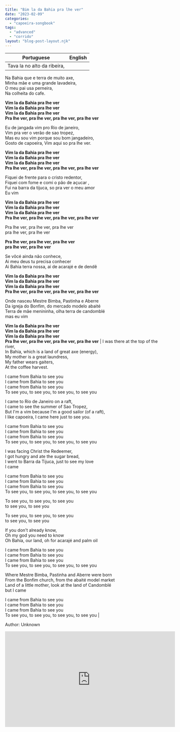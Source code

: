 ```yaml
---
title: "Bim la da Bahia pra lhe ver"
date: "2023-02-09"
categories: 
  - "capoeira-songbook"
tags: 
  - "advanced"
  - "corrido"
layout: "blog-post-layout.njk"
---
```


| Portuguese | English |
| --- | --- |
| Tava la no alto da ribeira,  
Na Bahia que e terra de muito axe,  
Minha mãe e uma grande lavadeira,  
O meu pai usa perneira,  
Na colheita do cafe.  
  
**Vim la da Bahia pra lhe ver  
Vim la da Bahia pra lhe ver  
Vim la da Bahia pra lhe ver  
Pra lhe ver, pra lhe ver, pra lhe ver, pra lhe ver**  
  
Eu de jangada vim pro Rio de janeiro,  
Vim pra ver o verão de sao tropez,  
Mas eu sou vim porque sou bom jangadeiro,  
Gosto de capoeira, Vim aqui so pra lhe ver.  
  
**Vim la da Bahia pra lhe ver  
Vim la da Bahia pra lhe ver  
Vim la da Bahia pra lhe ver  
Pra lhe ver, pra lhe ver, pra lhe ver, pra lhe ver**  
  
Fiquei de frente para o cristo redentor,  
Fiquei com fome e comi o pão de açucar ,  
Fui na barra da tijuca, so pra ver o meu amor  
Eu vim  
  
**Vim la da Bahia pra lhe ver  
Vim la da Bahia pra lhe ver  
Vim la da Bahia pra lhe ver  
Pra lhe ver, pra lhe ver, pra lhe ver, pra lhe ver**  
  
Pra lhe ver, pra lhe ver, pra lhe ver  
pra lhe ver, pra lhe ver  
  
**Pra lhe ver, pra lhe ver, pra lhe ver  
pra lhe ver, pra lhe ver**  
  
Se vôcé ainda não conhece,  
Ai meu deus tu precisa conhecer  
Ai Bahia terra nossa, ai de acarajé e de dendê  
  
**Vim la da Bahia pra lhe ver  
Vim la da Bahia pra lhe ver  
Vim la da Bahia pra lhe ver  
Pra lhe ver, pra lhe ver, pra lhe ver, pra lhe ver**  
  
Onde nasceu Mestre Bimba, Pastinha e Aberre  
Da igreja do Bonfim, do mercado modelo abaité  
Terra de mãe menininha, olha terra de candomblé  
mas eu vim  
  
**Vim la da Bahia pra lhe ver  
Vim la da Bahia pra lhe ver  
Vim la da Bahia pra lhe ver  
Pra lhe ver, pra lhe ver, pra lhe ver, pra lhe ver** | I was there at the top of the river,  
In Bahia, which is a land of great axe (energy),  
My mother is a great laundress,  
My father wears gaiters,  
At the coffee harvest.  
  
I came from Bahia to see you  
I came from Bahia to see you  
I came from Bahia to see you  
To see you, to see you, to see you, to see you  
  
I came to Rio de Janeiro on a raft,  
I came to see the summer of Sao Tropez,  
But I'm a vim because I'm a good sailor (of a raft),  
I like capoeira, I came here just to see you.  
  
I came from Bahia to see you  
I came from Bahia to see you  
I came from Bahia to see you  
To see you, to see you, to see you, to see you  
  
I was facing Christ the Redeemer,  
I got hungry and ate the sugar bread,  
I went to Barra da Tijuca, just to see my love  
I came  
  
I came from Bahia to see you  
I came from Bahia to see you  
I came from Bahia to see you  
To see you, to see you, to see you, to see you  
  
To see you, to see you, to see you  
to see you, to see you  
  
To see you, to see you, to see you  
to see you, to see you  
  
If you don't already know,  
Oh my god you need to know  
Oh Bahia, our land, oh for acarajé and palm oil  
  
I came from Bahia to see you  
I came from Bahia to see you  
I came from Bahia to see you  
To see you, to see you, to see you, to see you  
  
Where Mestre Bimba, Pastinha and Aberre were born  
From the Bonfim church, from the abaité model market  
Land of a little mother, look at the land of Candomblé  
but I came  
  
I came from Bahia to see you  
I came from Bahia to see you  
I came from Bahia to see you  
To see you, to see you, to see you, to see you |

<figcaption>

Author: Unknown

</figcaption>

<iframe width="560" height="315" src="https://www.youtube.com/embed/dhBj_emUSBU" title="YouTube video player" frameborder="0" allow="accelerometer; autoplay; clipboard-write; encrypted-media; gyroscope; picture-in-picture" allowfullscreen></iframe>
